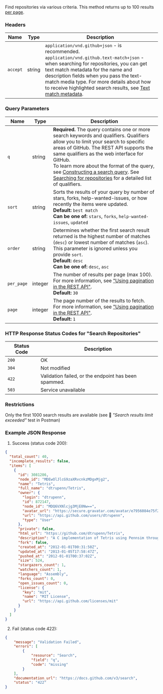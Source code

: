 Find repositories via various criteria. This method returns up to 100 results [per page](https://docs.github.com/rest/guides/using-pagination-in-the-rest-api).

### Headers

| Name     | Type   | Description                                                                                                                             |
|----------|--------|-----------------------------------------------------------------------------------------------------------------------------------------|
| `accept` | string | `application/vnd.github+json` - is recommended.<br>`application/vnd.github.text-match+json` - when searching for repositories, you can get text match metadata for the name and description fields when you pass the text-match media type. For more details about how to receive highlighted search results, see [Text match metadata](https://docs.github.com/rest/search/search#text-match-metadata).|

### Query Parameters

| Name       | Type      | Description                                                                                                                                                                                                          |
|------------|-----------|----------------------------------------------------------------------------------------------------------------------------------------------------------------------------------------------------------------------|
| `q`        | string    | **Required.** The query contains one or more search keywords and qualifiers. Qualifiers allow you to limit your search to specific areas of GitHub. The REST API supports the same qualifiers as the web interface for GitHub.<br>To learn more about the format of the query, see [Constructing a search query](https://docs.github.com/en/github/searching-for-information-on-github/constructing-a-search-query). See [Searching for repositories](https://docs.github.com/en/search-github/searching-on-github/searching-for-repositories) for a detailed list of qualifiers.                                                                                                                    |
| `sort`     | string    | Sorts the results of your query by number of stars, forks, help-wanted-issues, or how recently the items were updated.<br>**Default:** `best match`<br>**Can be one of:** `stars`, `forks`, `help-wanted-issues`, `updated`                                                                                                                                                                                                                                       |
| `order`    | string    | Determines whether the first search result returned is the highest number of matches (`desc`) or lowest number of matches (`asc`).<br>This parameter is ignored unless you provide `sort`.<br>**Default:** `desc`<br>**Can be one of:** `desc`, `asc`                                                                                                                                                                                                      |
| `per_page` | integer   | The number of results per page (max 100).<br>For more information, see ["Using pagination in the REST API"](https://docs.github.com/rest/guides/using-pagination-in-the-rest-api).<br>**Default:** `30`              |
| `page`     | integer   | The page number of the results to fetch.<br>For more information, see ["Using pagination in the REST API"](https://docs.github.com/rest/guides/using-pagination-in-the-rest-api).<br>**Default:** `1`                |

### HTTP Response Status Codes for "Search Repositories"

| Status Code | Description                                                                                     |
|-------------|-------------------------------------------------------------------------------------------------|
| `200`       | OK                                                                                              |
| `304`       | Not modified                                                                                    |
| `422`       | Validation failed, or the endpoint has been spammed.                                            |
| `503`       | Service unavailable                                                                             |

### Restrictions
Only the first 1000 search results are available (see 🧪 _"Search results limit exceeded"_ test in Postman)

### Example JSON Response
1. Success (status code 200):

```json
{
  "total_count": 40,
  "incomplete_results": false,
  "items": [
    {
      "id": 3081286,
      "node_id": "MDEwOlJlcG9zaXRvcnkzMDgxMjg2",
      "name": "Tetris",
      "full_name": "dtrupenn/Tetris",
      "owner": {
        "login": "dtrupenn",
        "id": 872147,
        "node_id": "MDQ6VXNlcjg3MjE0Nw==",
        "avatar_url": "https://secure.gravatar.com/avatar/e7956084e75f239de85d3a31bc172ace?d=https://a248.e.akamai.net/assets.github.com%2Fimages%2Fgravatars%2Fgravatar-user-420.png",
        "url": "https://api.github.com/users/dtrupenn",
        "type": "User"
      },
      "private": false,
      "html_url": "https://github.com/dtrupenn/Tetris",
      "description": "A C implementation of Tetris using Pennsim through LC4",
      "fork": false,
      "created_at": "2012-01-01T00:31:50Z",
      "updated_at": "2013-01-05T17:58:47Z",
      "pushed_at": "2012-01-01T00:37:02Z",
      "size": 524,
      "stargazers_count": 1,
      "watchers_count": 1,
      "language": "Assembly",
      "forks_count": 0,
      "open_issues_count": 0,
      "license": {
        "key": "mit",
        "name": "MIT License",
        "url": "https://api.github.com/licenses/mit"
      }
    }
  ]
}
```
2. Fail (status code 422):

```json
{
    "message": "Validation Failed",
    "errors": [
        {
            "resource": "Search",
            "field": "q",
            "code": "missing"
        }
    ],
    "documentation_url": "https://docs.github.com/v3/search",
    "status": "422"
}
```
